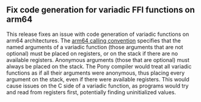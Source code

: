 ## Fix code generation for variadic FFI functions on arm64

This release fixes an issue with code generation of variadic functions on arm64 architectures. The [arm64 calling convention](https://github.com/ARM-software/abi-aa/blob/23c65b71c40a5e3482eb89b46fc2ac9423947f20/aapcs64/aapcs64.rst) specifies that the named arguments of a variadic function (those arguments that are not optional) must be placed on registers, or on the stack if there are no available registers. Anonymous arguments (those that are optional) must always be placed on the stack. The Pony compiler would treat all variadic functions as if all their arguments were anonymous, thus placing every argument on the stack, even if there were available registers. This would cause issues on the C side of a variadic function, as programs would try and read from registers first, potentially finding uninitialized values.
